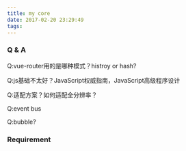 ```yaml
---
title: my core
date: 2017-02-20 23:29:49
tags:
---
```

### Q & A
Q:vue-router用的是哪种模式？histroy or hash?

Q:js基础不太好？JavaScript权威指南，JavaScript高级程序设计

Q:适配方案？如何适配全分辨率？

Q:event bus

Q:bubble?

### Requirement